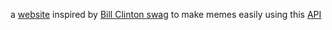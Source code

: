  a [website](https://docfate111.github.io/memzmaker/) inspired by [Bill Clinton swag](https://github.com/thmsmlr/bill-clinton-swag)
 to make memes easily using this [API](https://api.imgflip.com/get_memes)
